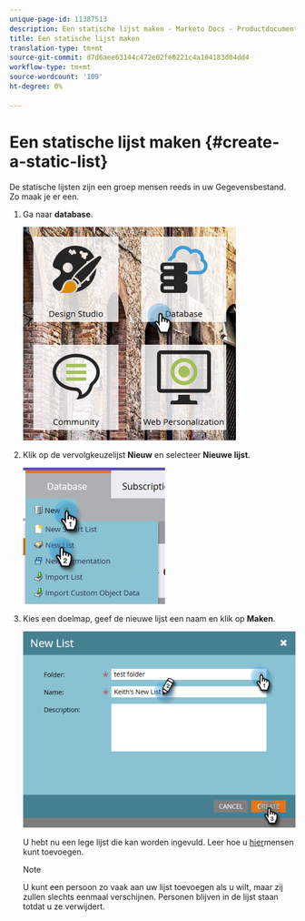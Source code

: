 ```yaml
---
unique-page-id: 11387513
description: Een statische lijst maken - Marketo Docs - Productdocumentatie
title: Een statische lijst maken
translation-type: tm+mt
source-git-commit: d7d6aee63144c472e02fe0221c4a164183d04dd4
workflow-type: tm+mt
source-wordcount: '109'
ht-degree: 0%

---
```



# Een statische lijst maken {#create-a-static-list}

De statische lijsten zijn een groep mensen reeds in uw Gegevensbestand. Zo maak je er een.

1. Ga naar **database**.

   ![](assets/db.png)

1. Klik op de vervolgkeuzelijst **Nieuw** en selecteer **Nieuwe lijst**.

   ![](assets/two.png)

1. Kies een doelmap, geef de nieuwe lijst een naam en klik op **Maken**.

   ![](assets/three.png)

   U hebt nu een lege lijst die kan worden ingevuld. Leer hoe u [hier](http://docs.marketo.com/display/DOCS/Understanding+Static+Lists#UnderstandingStaticLists-WaystoAdd/RemoveLeadsfromaList)mensen kunt toevoegen.

   >[!NOTE]
   >
   >U kunt een persoon zo vaak aan uw lijst toevoegen als u wilt, maar zij zullen slechts eenmaal verschijnen. Personen blijven in de lijst staan totdat u ze verwijdert.

